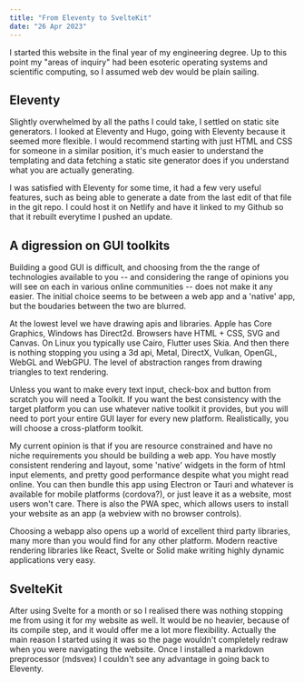 ```yaml
---
title: "From Eleventy to SvelteKit"
date: "26 Apr 2023"
---
```



I started this website in the final year of my engineering degree. Up to this point my "areas of inquiry" had been esoteric operating systems and scientific computing, so I assumed web dev would be plain sailing.

## Eleventy

Slightly overwhelmed by all the paths I could take, I settled on static site generators. I looked at Eleventy and Hugo, going with Eleventy because it seemed more flexible. I would recommend starting with just HTML and CSS for someone in a similar position, it's much easier to understand the templating and data fetching a static site generator does if you understand what you are actually generating.

I was satisfied with Eleventy for some time, it had a few very useful features, such as being able to generate a date from the last edit of that file in the git repo. I could host it on Netlify and have it linked to my Github so that it rebuilt everytime I pushed an update.

## A digression on GUI toolkits

Building a good GUI is difficult, and choosing from the the range of technologies available to you -- and considering the range of opinions you will see on each in various online communities -- does not make it any easier. The initial choice seems to be between a web app and a 'native' app, but the boudaries between the two are blurred.

At the lowest level we have drawing apis and libraries. Apple has Core Graphics, Windows has Direct2d. Browsers have HTML + CSS, SVG and Canvas. On Linux you typically use Cairo, Flutter uses Skia. And then there is nothing stopping you using a 3d api, Metal, DirectX, Vulkan, OpenGL, WebGL and WebGPU. The level of abstraction ranges from drawing triangles to text rendering.

Unless you want to make every text input, check-box and button from scratch you will need a Toolkit. If you want the best consistency with the target platform you can use whatever native toolkit it provides, but you will need to port your entire GUI layer for every new platform. Realistically, you will choose a cross-platform toolkit.

My current opinion is that if you are resource constrained and have no niche requirements you should be building a web app. You have mostly consistent rendering and layout, some 'native' widgets in the form of html input elements, and pretty good performance despite what you might read online. You can then bundle this app using Electron or Tauri and whatever is available for mobile platforms (cordova?), or just leave it as a website, most users won't care. There is also the PWA spec, which allows users to install your website as an app (a webview with no browser controls).

Choosing a webapp also opens up a world of excellent third party libraries, many more than you would find for any other platform. Modern reactive rendering libraries like React, Svelte or Solid make writing highly dynamic applications very easy. 


## SvelteKit

After using Svelte for a month or so I realised there was nothing stopping me from using it for my website as well. It would be no heavier, because of its compile step, and it would offer me a lot more flexibility. Actually the main reason I started using it was so the page wouldn't completely redraw when you were navigating the website. Once I installed a markdown preprocessor (mdsvex) I couldn't see any advantage in going back to Eleventy.

